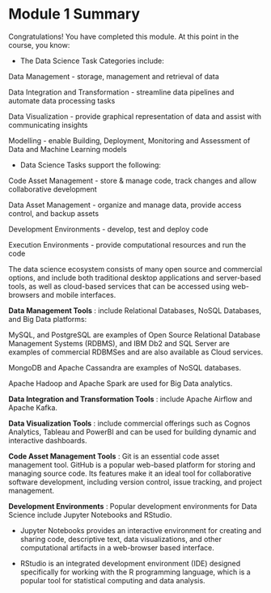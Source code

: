 # Module 1 Summary
Congratulations! You have completed this module. At this point in the course, you know:

- The Data Science Task Categories include:

Data Management -  storage, management and retrieval of data

Data Integration and Transformation - streamline data pipelines and automate data processing tasks

Data Visualization - provide graphical representation of data and assist with communicating insights

Modelling - enable Building, Deployment, Monitoring and Assessment of Data and Machine Learning models

- Data Science Tasks support the following:

Code Asset Management - store & manage code, track changes and allow collaborative development

Data Asset Management - organize and manage data, provide access control, and backup assets

Development Environments - develop, test and deploy code

Execution Environments - provide computational resources and run the code

The data science ecosystem consists of many open source and commercial options, and include both traditional desktop applications and server-based tools, as well as cloud-based services that can be accessed using web-browsers and mobile interfaces.

**Data Management Tools** : include Relational Databases, NoSQL Databases, and Big Data platforms:

MySQL, and PostgreSQL are examples of Open Source Relational Database Management Systems (RDBMS), and IBM Db2 and SQL Server are examples of commercial RDBMSes and are also available as Cloud services.

MongoDB and Apache Cassandra are examples of NoSQL databases.

Apache Hadoop and Apache Spark are used for Big Data analytics. 

**Data Integration and Transformation Tools** : include Apache Airflow and Apache Kafka. 

**Data Visualization Tools** :  include commercial offerings  such as Cognos Analytics, Tableau and PowerBI  and can be used for building dynamic and interactive dashboards.  

**Code Asset Management Tools** : Git is an essential code asset management tool. GitHub is a popular web-based platform for storing and managing source code. Its features make it an ideal tool for collaborative software development, including version control, issue tracking, and project management. 

**Development Environments** : Popular development environments for Data Science include Jupyter Notebooks and RStudio. 

- Jupyter Notebooks provides an interactive environment for creating and sharing code, descriptive text, data visualizations, and other computational artifacts in a web-browser based interface.  

- RStudio is an integrated development environment (IDE) designed specifically for working with the R programming language, which is a popular tool for statistical computing and data analysis.  
